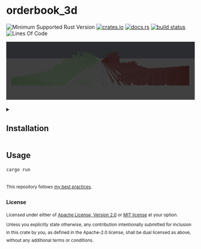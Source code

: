 # orderbook_3d
![Minimum Supported Rust Version](https://img.shields.io/badge/nightly-1.83+-ab6000.svg)
[<img alt="crates.io" src="https://img.shields.io/crates/v/orderbook_3d.svg?color=fc8d62&logo=rust" height="20" style=flat-square>](https://crates.io/crates/orderbook_3d)
[<img alt="docs.rs" src="https://img.shields.io/badge/docs.rs-66c2a5?style=for-the-badge&labelColor=555555&logo=docs.rs&style=flat-square" height="20">](https://docs.rs/orderbook_3d)
[<img alt="build status" src="https://img.shields.io/github/actions/workflow/status/valeratrades/orderbook_3d/ci.yml?branch=master&style=for-the-badge&style=flat-square" height="20">](https://github.com/valeratrades/orderbook_3d/actions?query=branch%3Amaster) <!--NB: Won't find it if repo is private-->
![Lines Of Code](https://img.shields.io/badge/LoC-212-lightblue)

![Book](./docs/.assets/book.png)

<!-- markdownlint-disable -->
<details>
  <summary>
    <h2>Installation</h2>
  </summary>
	<pre><code class="language-sh">TODO</code></pre>
</details>
<!-- markdownlint-restore -->

## Usage
```sh
cargo run
```

<br>

<sup>
This repository follows <a href="https://github.com/valeratrades/.github/tree/master/best_practices">my best practices</a>.
</sup>

#### License

<sup>
Licensed under either of <a href="LICENSE-APACHE">Apache License, Version
2.0</a> or <a href="LICENSE-MIT">MIT license</a> at your option.
</sup>

<br>

<sub>
Unless you explicitly state otherwise, any contribution intentionally submitted
for inclusion in this crate by you, as defined in the Apache-2.0 license, shall
be dual licensed as above, without any additional terms or conditions.
</sub>
